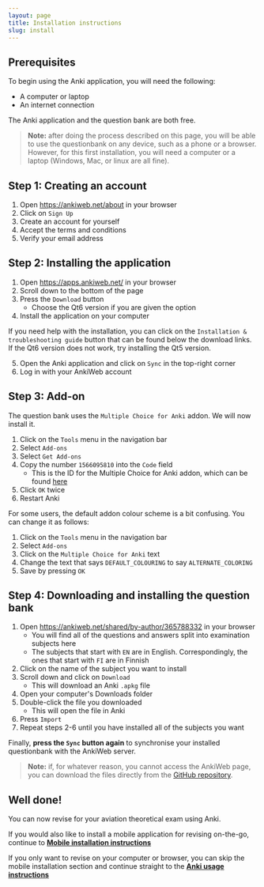 ```yaml
---
layout: page
title: Installation instructions
slug: install
---
```


## Prerequisites

To begin using the Anki application, you will need the following:
- A computer or laptop
- An internet connection

The Anki application and the question bank are both free.

> **Note:** after doing the process described on this page, you will be able to use the questionbank on any device, such as a phone or a browser.
> However, for this first installation, you will need a computer or a laptop (Windows, Mac, or linux are all fine).

## Step 1: Creating an account

1. Open <https://ankiweb.net/about> in your browser
1. Click on `Sign Up`
1. Create an account for yourself
1. Accept the terms and conditions
1. Verify your email address

## Step 2: Installing the application

1. Open <https://apps.ankiweb.net/> in your browser
1. Scroll down to the bottom of the page
1. Press the `Download` button
    - Choose the Qt6 version if you are given the option
1. Install the application on your computer

If you need help with the installation, you can click on the `Installation & troubleshooting guide` button that can be found below the download links.
If the Qt6 version does not work, try installing the Qt5 version.

5. Open the Anki application and click on `Sync` in the top-right corner
1. Log in with your AnkiWeb account

## Step 3: Add-on

The question bank uses the `Multiple Choice for Anki` addon. We will now install it.

1. Click on the `Tools` menu in the navigation bar
1. Select `Add-ons`
1. Select `Get Add-ons`
1. Copy the number `1566095810` into the `Code` field
    - This is the ID for the Multiple Choice for Anki addon, which can be found [here](https://ankiweb.net/shared/info/1566095810)
1. Click `OK` twice
1. Restart Anki

For some users, the default addon colour scheme is a bit confusing.
You can change it as follows:

1. Click on the `Tools` menu in the navigation bar
1. Select `Add-ons`
1. Click on the `Multiple Choice for Anki` text
1. Change the text that says `DEFAULT_COLOURING` to say `ALTERNATE_COLORING`
1. Save by pressing `OK`

## Step 4: Downloading and installing the question bank

1. Open <https://ankiweb.net/shared/by-author/365788332> in your browser
    - You will find all of the questions and answers split into examination subjects here
    - The subjects that start with `EN` are in English. Correspondingly, the ones that start with `FI` are in Finnish
1. Click on the name of the subject you want to install
1. Scroll down and click on `Download`
    - This will download an Anki `.apkg` file
1. Open your computer's Downloads folder
1. Double-click the file you downloaded
    - This will open the file in Anki
1. Press `Import`
1. Repeat steps 2-6 until you have installed all of the subjects you want

Finally, **press the `Sync` button again** to synchronise your installed questionbank with the AnkiWeb server.

> **Note:** if, for whatever reason, you cannot access the AnkiWeb page,
> you can download the files directly from the [GitHub repository](https://github.com/ppl-teoriat/ppl-teoriat.github.io/tree/main/questionbank/apkg). 


## Well done!

You can now revise for your aviation theoretical exam using Anki.

If you would also like to install a mobile application for revising on-the-go, continue to [**Mobile installation instructions**](/mobile)

If you only want to revise on your computer or browser, you can skip the mobile installation section and continue straight to the [**Anki usage instructions**](/usage)
